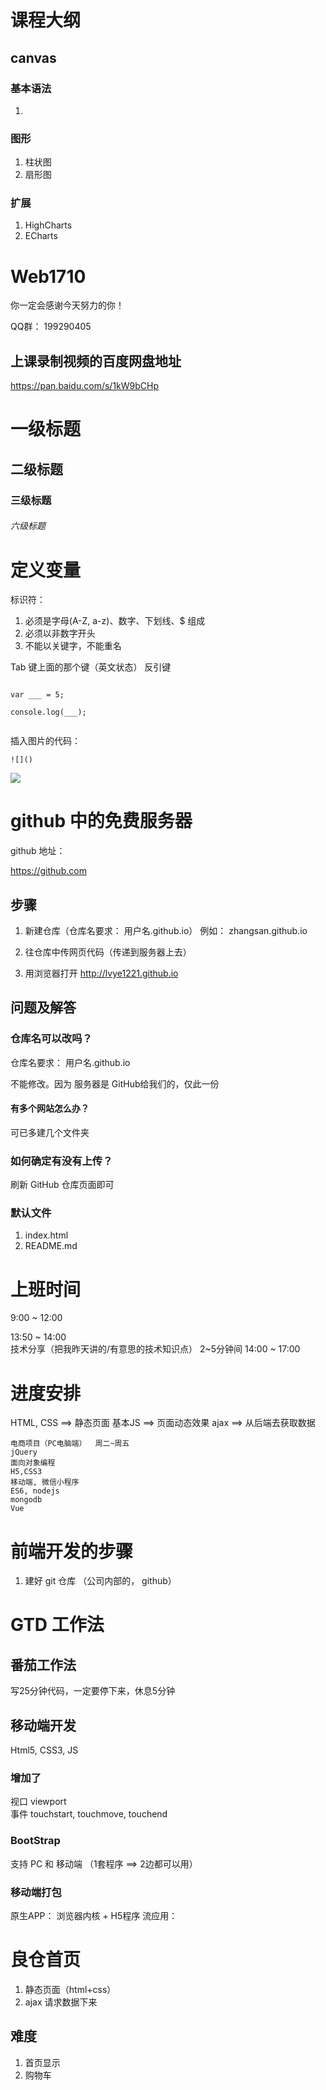 


# 课程大纲

## canvas

### 基本语法
1. 


### 图形
1. 柱状图
2. 扇形图

### 扩展
1. HighCharts
2. ECharts



# Web1710


你一定会感谢今天努力的你！

QQ群： 199290405

## 上课录制视频的百度网盘地址

https://pan.baidu.com/s/1kW9bCHp















# 一级标题
## 二级标题
### 三级标题
###### 六级标题

# 定义变量


标识符：
1. 必须是字母(A-Z, a-z)、数字、下划线、$ 组成
2. 必须以非数字开头 
3. 不能以关键字，不能重名


Tab 键上面的那个键（英文状态） 反引键 

```

var ___ = 5;

console.log(___);


```

插入图片的代码：

```
![]()
```

![](1.jpg)


# github 中的免费服务器

github 地址：

https://github.com

## 步骤

1. 新建仓库（仓库名要求： 用户名.github.io）
				例如： zhangsan.github.io

2. 往仓库中传网页代码（传递到服务器上去）

3. 用浏览器打开 http://lvye1221.github.io


## 问题及解答

### 仓库名可以改吗？

仓库名要求： 用户名.github.io

不能修改。因为 服务器是 GitHub给我们的，仅此一份

#### 有多个网站怎么办？
可已多建几个文件夹


### 如何确定有没有上传？

刷新 GitHub 仓库页面即可

### 默认文件
1. index.html
2. README.md


# 上班时间

9:00 ~ 12:00

13:50 ~ 14:00    
	技术分享（把我昨天讲的/有意思的技术知识点）
	2~5分钟间
14:00 ~ 17:00


# 进度安排

HTML, CSS  ==> 静态页面
基本JS  ==> 页面动态效果
ajax ==> 从后端去获取数据


```
电商项目（PC电脑端）  周二~周五
jQuery
面向对象编程
H5,CSS3
移动端, 微信小程序
ES6, nodejs
mongodb
Vue

```


# 前端开发的步骤

1. 建好 git 仓库 （公司内部的， github）




# GTD 工作法 

## 番茄工作法

写25分钟代码，一定要停下来，休息5分钟


## 移动端开发
Html5, CSS3, JS

### 增加了
视口			viewport	
事件			touchstart, touchmove, touchend

### BootStrap
支持 PC 和 移动端    （1套程序 ==> 2边都可以用）


### 移动端打包
原生APP：  浏览器内核 + H5程序
流应用： 


# 良仓首页

1. 静态页面（html+css）
2. ajax 请求数据下来

## 难度
1. 首页显示
2. 购物车


